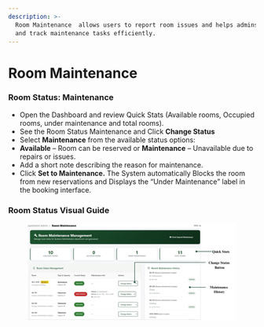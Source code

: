 ```yaml
---
description: >-
  Room Maintenance  allows users to report room issues and helps admins assign
  and track maintenance tasks efficiently.
---
```


# Room Maintenance

### Room Status: Maintenance&#x20;

* Open the Dashboard and review Quick Stats (Available rooms, Occupied rooms, under maintenance and total rooms).
* See the Room Status Maintenance and Click **Change Status**
* Select **Maintenance** from the available status options:
* **Available** – Room can be reserved or **Maintenance** – Unavailable due to repairs or issues.
* Add a short note describing the reason for maintenance.
* Click **Set to Maintenance.** The System automatically Blocks the room from new reservations and Displays the “Under Maintenance” label in the booking interface.

### Room Status Visual Guide

<figure><img src="../../.gitbook/assets/Room Status.jpg" alt=""><figcaption></figcaption></figure>
